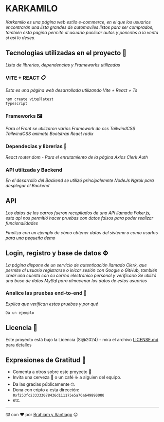 # KARKAMILO

_Karkamilo es una página web estilo e-commerce, en el que los usuarios encontrarán una lista grandes de automoviles listos para ser comprados, también esta pagina permite al usuario punlicar autos y ponerlos a la venta si así lo desea._

## Tecnologías utilizadas en el proyecto 🚀

_Lista de librerias, dependencias y Frameworks utilizadas_

### VITE + REACT  📋

_Esta es una página web desarrollada utilizando Vite + React + Ts_

```
npm create vite@latest
Typescript
```
###  Frameworks 🖼️

_Para el Front se utilizaron varios Framework de css_
_TailwindCSS_
_TailwindCSS animate_
_Bootstrap React_
_radix_

### Dependecias y librerias 🔧

_React router dom - Para el enrutamiento de la página_
_Axios_
_Clerk Auth_


### API utilizada y Backend
_En el desarrollo del Backend se utilizó principalemnte NodeJs_
_Ngrok para desplegar el Backend_

## API
_Los datos de los carros fueron recopilados de una APi llamada Faker.js, esta api nos permitió hacer pruebas con datos falsos para poder realizar funcionalidades_

_Finaliza con un ejemplo de cómo obtener datos del sistema o como usarlos para una pequeña demo_

## Login, registro y base de datos ⚙️

_La página dispone de un servicio de autenticación llamado Clerk, que permite al usuario registrarse o inicar sesión con Google o GitHub, también crear una cuenta con su correo electronico personal y verificarlo_
_Se utilizó una base de datos MySql para almacenar los datos de estos usuarios_
### Analice las pruebas end-to-end 🔩

_Explica que verifican estas pruebas y por qué_

```
Da un ejemplo
```

## Licencia 📄

Este proyecto está bajo la Licencia (Si@2024) - mira el archivo [LICENSE.md](LICENSE.md) para detalles

## Expresiones de Gratitud 🎁

* Comenta a otros sobre este proyecto 📢
* Invita una cerveza 🍺 o un café ☕ a alguien del equipo. 
* Da las gracias públicamente 🤓.
* Dona con cripto a esta dirección: `0xf253fc233333078436d111175e5a76a649890000`
* etc.



---
⌨️ con ❤️ por [Brahiam y Santiago](https://github.com/BR_BRAHIAM) 😊
